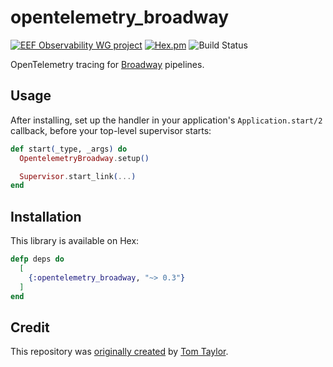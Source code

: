 # opentelemetry_broadway

[![EEF Observability WG project](https://img.shields.io/badge/EEF-Observability-black)](https://github.com/erlef/eef-observability-wg)
[![Hex.pm](https://img.shields.io/hexpm/v/opentelemetry_cowboy)](https://hex.pm/packages/opentelemetry_cowboy)
![Build Status](https://github.com/open-telemetry/opentelemetry-erlang-contrib/workflows/Erlang/badge.svg)

OpenTelemetry tracing for [Broadway](https://elixir-broadway.org/) pipelines.

## Usage

After installing, set up the handler in your application's `Application.start/2` callback, before your top-level supervisor starts:

```elixir
def start(_type, _args) do
  OpentelemetryBroadway.setup()

  Supervisor.start_link(...)
end
```

## Installation

This library is available on Hex:

```elixir
defp deps do
  [
    {:opentelemetry_broadway, "~> 0.3"}
  ]
end
```

## Credit

This repository was [originally created](https://github.com/breakroom/opentelemetry_broadway) by [Tom Taylor](https://github.com/tomtaylor).
